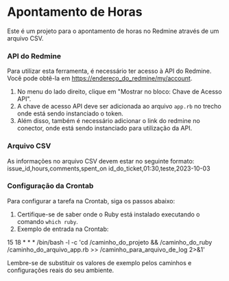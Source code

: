 # Apontamento de Horas

Este é um projeto para o apontamento de horas no Redmine através de um arquivo CSV.

### API do Redmine

Para utilizar esta ferramenta, é necessário ter acesso à API do Redmine. Você pode obtê-la em [https://endereço_do_redmine/my/account](https://endereço_do_redmine/my/account).

1. No menu do lado direito, clique em "Mostrar no bloco: Chave de Acesso API".
2. A chave de acesso API deve ser adicionada ao arquivo `app.rb` no trecho onde está sendo instanciado o token.
3. Além disso, também é necessário adicionar o link do redmine no conector, onde está sendo instanciado para utilização da API.

### Arquivo CSV

As informações no arquivo CSV devem estar no seguinte formato:
issue_id,hours,comments,spent_on
id_do_ticket,01:30,teste,2023-10-03

### Configuração da Crontab

Para configurar a tarefa na Crontab, siga os passos abaixo:

1. Certifique-se de saber onde o Ruby está instalado executando o comando `which ruby`.
2. Exemplo de entrada na Crontab:

15 18 * * * /bin/bash -l -c 'cd /caminho_do_projeto && /caminho_do_ruby /caminho_do_arquivo_app.rb >> /caminho_para_arquivo_de_log 2>&1'

Lembre-se de substituir os valores de exemplo pelos caminhos e configurações reais do seu ambiente.
